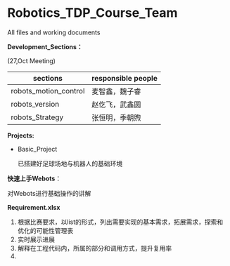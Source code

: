 # Robotics_TDP_Course_Team
 All files and working documents 



**Development_Sections：**

(27,Oct Meeting)

| sections              | responsible people |
| --------------------- | ------------------ |
| robots_motion_control | 麦智鑫，魏子睿     |
| robots_version        | 赵仡飞，武鑫圆     |
| robots_Strategy       | 张恒明，季朝煦     |

**Projects:**

* Basic_Project

  已搭建好足球场地与机器人的基础环境



**快速上手Webots**：

对Webots进行基础操作的讲解



**Requirement.xlsx**

1. 根据比赛要求，以list的形式，列出需要实现的基本需求，拓展需求，探索和优化的可能性管理表
2. 实时展示进展
3. 解释在工程代码内，所属的部分和调用方式，提升复用率
4. 